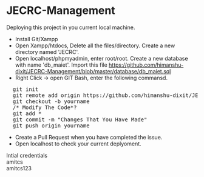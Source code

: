 # JECRC-Management
Deploying this project in you current local machine.
- Install Git/Xampp
- Open Xampp/htdocs, Delete all the files/directory. Create a new directory named 'JECRC'.
- Open localhost/phpmyadmin, enter root/root. Create a new database with name 'db_maiet'. Import this file https://github.com/himanshu-dixit/JECRC-Management/blob/master/database/db_maiet.sql
- Right Click -> open GIT Bash, enter the following commansd.
<pre>
  git init
  git remote add origin https://github.com/himanshu-dixit/JECRC-Management.git
  git checkout -b yourname
  /* Modify The Code*?
  git add *
  git commit -m "Changes That You Have Made"
  git push origin yourname
</pre>
- Create a Pull Request when you have completed the issue.
- Open localhost to check your current deplyoment. 

Intial credentials<br>
amitcs<br>
amitcs123

